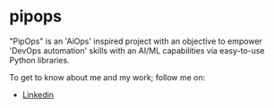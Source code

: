 # pipops
"PipOps" is an 'AiOps' inspired project with an objective to empower 'DevOps automation' skills with an AI/ML capabilities via easy-to-use Python libraries.

To get to know about me and my work; follow me on:
- [Linkedin](https://www.linkedin.com/in/vishal-raj-01baa2197/)

